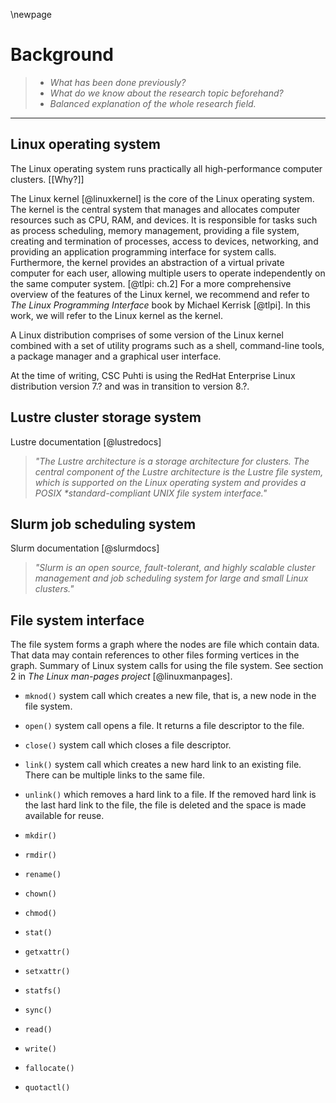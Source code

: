 \newpage

# Background
> - *What has been done previously?*
> - *What do we know about the research topic beforehand?*
> - *Balanced explanation of the whole research field.*

---

## Linux operating system
The Linux operating system runs practically all high-performance computer clusters.
[[Why?]]

The Linux kernel [@linuxkernel] is the core of the Linux operating system.
The kernel is the central system that manages and allocates computer resources such as CPU, RAM, and devices.
It is responsible for tasks such as process scheduling, memory management, providing a file system, creating and termination of processes, access to devices, networking, and providing an application programming interface for system calls.
Furthermore, the kernel provides an abstraction of a virtual private computer for each user, allowing multiple users to operate independently on the same computer system.
[@tlpi: ch.2]
For a more comprehensive overview of the features of the Linux kernel, we recommend and refer to *The Linux Programming Interface* book by Michael Kerrisk [@tlpi].
In this work, we will refer to the Linux kernel as the kernel.

A Linux distribution comprises of some version of the Linux kernel combined with a set of utility programs such as a shell, command-line tools, a package manager and a graphical user interface.

At the time of writing, CSC Puhti is using the RedHat Enterprise Linux distribution version 7.? and was in transition to version 8.?.


## Lustre cluster storage system
Lustre documentation [@lustredocs]

> *"The Lustre architecture is a storage architecture for clusters. The central component of the Lustre architecture is the Lustre file system, which is supported on the Linux operating system and provides a POSIX \*standard-compliant UNIX file system interface."*


## Slurm job scheduling system
Slurm documentation [@slurmdocs]

> *"Slurm is an open source, fault-tolerant, and highly scalable cluster management and job scheduling system for large and small Linux clusters."*


## File system interface
The file system forms a graph where the nodes are file which contain data.
That data may contain references to other files forming vertices in the graph.
Summary of Linux system calls for using the file system.
See section 2 in *The Linux man-pages project* [@linuxmanpages].

- `mknod()` system call which creates a new file, that is, a new node in the file system.

- `open()` system call opens a file.
It returns a file descriptor to the file.

- `close()` system call which closes a file descriptor.

- `link()` system call which creates a new hard link to an existing file. There can be multiple links to the same file.

- `unlink()` which removes a hard link to a file.
If the removed hard link is the last hard link to the file, the file is deleted and the space is made available for reuse.

- `mkdir()`

- `rmdir()`

- `rename()`

- `chown()`

- `chmod()`

- `stat()`

- `getxattr()`

- `setxattr()`

- `statfs()`

- `sync()`

- `read()`

- `write()`

- `fallocate()`

- `quotactl()`

